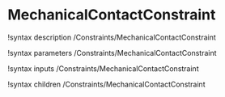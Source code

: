 <!-- MOOSE Documentation Stub: Remove this when content is added. -->

# MechanicalContactConstraint
!syntax description /Constraints/MechanicalContactConstraint

!syntax parameters /Constraints/MechanicalContactConstraint

!syntax inputs /Constraints/MechanicalContactConstraint

!syntax children /Constraints/MechanicalContactConstraint
